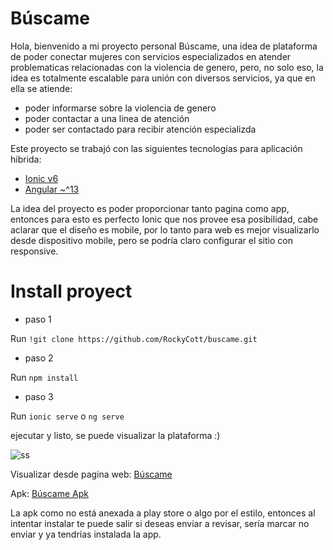 # Búscame

Hola, bienvenido a mi proyecto personal Búscame, una idea de plataforma de poder conectar mujeres con servicios especializados en atender problematicas
relacionadas con la violencia de genero, pero, no solo eso, la idea es totalmente escalable para unión con diversos servicios, ya que en ella se atiende:
* poder informarse sobre la violencia de genero
* poder contactar a una linea de atención
* poder ser contactado para recibir atención especializda

Este proyecto se trabajó con las siguientes tecnologías para aplicación hibrida:

* [Ionic v6](https://ionicframework.com/)
* [Angular ~^13](https://angular.io/quick-start)

La idea del proyecto es poder proporcionar tanto pagina como app, entonces para esto es perfecto Ionic que nos provee esa posibilidad, cabe aclarar que
el diseño es mobile, por lo tanto para web es mejor visualizarlo desde dispositivo mobile, pero se podría claro configurar el sitio con responsive.

# Install proyect

- paso 1

Run `!git clone https://github.com/RockyCott/buscame.git`

- paso 2

Run `npm install`

- paso 3

Run `ionic serve` o `ng serve`

ejecutar y listo, se puede visualizar la plataforma :)

![ss](Buscame.gif)

Visualizar desde pagina web: [Búscame](https://rockycott.github.io/buscame/)

Apk: [Búscame Apk](https://drive.google.com/file/d/10DnFdx8mikYeyIR5gGcgWZvHlik880sM/view?usp=share_link)

La apk como no está anexada a play store o algo por el estilo, entonces al intentar instalar te puede salir si deseas enviar a revisar, sería marcar no enviar y ya tendrías instalada la app.
